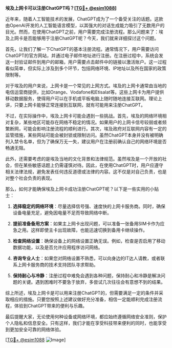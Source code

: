 **埃及上网卡可以注册ChatGPT吗？[[TG💪+ @esim1088](https://t.me/s/esim1088)]**

近年来，随着人工智能技术的发展，ChatGPT成为了一个备受关注的话题。这款由OpenAI开发的人工智能语言模型，以其强大的对话生成能力吸引了无数用户的目光。然而，在使用ChatGPT之前，用户需要完成注册流程。那么问题来了：埃及上网卡是否能够用于注册ChatGPT呢？今天，我们就来详细探讨这个问题。

首先，让我们了解一下ChatGPT的基本注册流程。通常情况下，用户需要访问ChatGPT的官方网站，并通过电子邮件地址进行注册。在注册过程中，系统会发送一封验证邮件到用户的邮箱，用户需要点击邮件中的链接以激活账户。这一过程看似简单，但实际上涉及到多个环节，包括网络环境、IP地址以及所在国家的政策限制等。

对于埃及的用户来说，上网卡是一个常见的上网方式。埃及的上网卡通常由当地的电信运营商提供，比如Orange、Vodafone和Etisalat等。这些上网卡为用户提供移动数据服务，使得用户可以在手机或平板电脑上随时随地连接互联网。理论上讲，只要上网卡能够正常连接到互联网，就有可能用来注册ChatGPT。

不过，在实际操作中，埃及上网卡可能会遇到一些挑战。首先，埃及的网络环境相对复杂，某些地区可能存在网络不稳定的情况。如果用户的上网卡信号较弱或者频繁断网，可能会影响注册流程的顺利进行。其次，埃及政府对互联网内容有一定的监管措施，某些网站可能会被封锁或限制访问。虽然ChatGPT本身并没有被明确列入禁令名单，但为了确保万无一失，建议用户在注册前确认自己的网络环境是否畅通无阻。

此外，还需要考虑的是埃及当地的文化背景和法律规范。虽然埃及是一个开放的社会，但在某些敏感话题上仍需谨慎对待。因此，在使用ChatGPT时，用户应遵守相关法律法规，避免发表任何违反道德或法律的内容。这不仅是对自己负责，也是对整个社会负责的表现。

那么，如何才能确保埃及上网卡成功注册ChatGPT呢？以下是一些实用的小贴士：

1. **选择稳定的网络环境**：尽量选择信号强、速度快的上网卡服务商。同时，确保设备电量充足，避免因电量不足而导致网络中断。
   
2. **提前准备备用方案**：如果主上网卡出现问题，可以准备一张备用SIM卡作为应急之用。这样即使主卡出现故障，也能迅速切换到备用卡继续操作。

3. **检查网络设置**：确保设备上的网络设置正确无误。例如，检查是否启用了移动数据功能，以及是否允许应用程序访问网络。

4. **咨询专业人士**：如果您对网络设置不熟悉，可以向身边的IT达人请教，或者联系上网卡服务商的技术支持团队寻求帮助。

5. **保持耐心与冷静**：注册过程中难免会遇到各种问题，保持耐心和冷静是解决问题的关键。遇到困难时不要急于放弃，多尝试几次往往会有意想不到的结果。

综上所述，埃及上网卡是可以用来注册ChatGPT的，但需要满足一定的条件并采取相应的措施。只要您按照上述建议做好充分准备，相信一定能顺利完成注册流程，体验到ChatGPT带来的便利与乐趣。

最后提醒大家，无论使用何种设备或网络环境，都应始终遵循网络安全准则，保护个人隐私和信息安全。只有这样，我们才能在享受科技带来便利的同时，也能享受到更加安全可靠的网络体验。

[[TG💪+ @esim1088](https://t.me/s/esim1088) ![Image](https://i.postimg.cc/4NQfJmqS/Snipaste-2025-05-13-00-14-12.png)]
